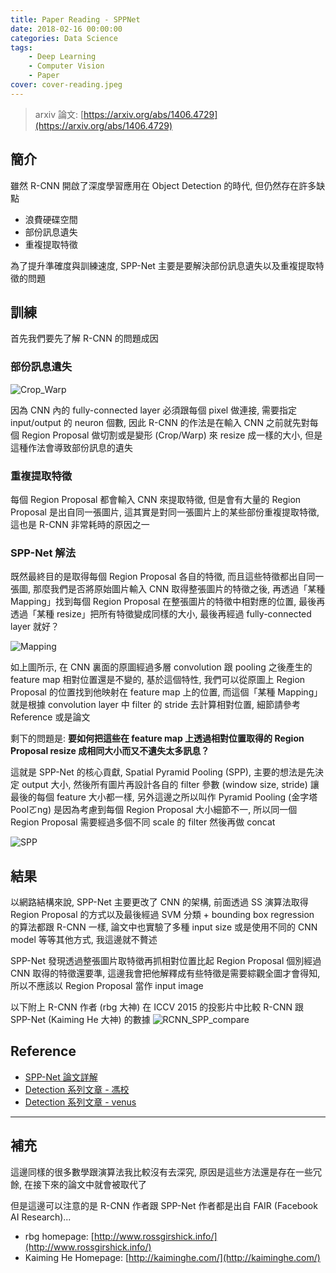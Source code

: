 ```yaml
---
title: Paper Reading - SPPNet
date: 2018-02-16 00:00:00
categories: Data Science
tags:
    - Deep Learning
    - Computer Vision
    - Paper
cover: cover-reading.jpeg
---
```


> arxiv 論文: [https://arxiv.org/abs/1406.4729](https://arxiv.org/abs/1406.4729)

## 簡介

雖然 R-CNN 開啟了深度學習應用在 Object Detection 的時代, 但仍然存在許多缺點

- 浪費硬碟空間
- 部份訊息遺失
- 重複提取特徵

為了提升準確度與訓練速度, SPP-Net 主要是要解決部份訊息遺失以及重複提取特徵的問題

## 訓練

首先我們要先了解 R-CNN 的問題成因

### 部份訊息遺失

![Crop_Warp](https://i.imgur.com/cXf9biF.jpg)

因為 CNN 內的 fully-connected layer 必須跟每個 pixel 做連接, 需要指定 input/output 的 neuron 個數, 因此 R-CNN 的作法是在輸入 CNN 之前就先對每個 Region Proposal 做切割或是變形 (Crop/Warp) 來 resize 成一樣的大小, 但是這種作法會導致部份訊息的遺失

### 重複提取特徵

每個 Region Proposal 都會輸入 CNN 來提取特徵, 但是會有大量的 Region Proposal 是出自同一張圖片, 這其實是對同一張圖片上的某些部份重複提取特徵, 這也是 R-CNN 非常耗時的原因之一

### SPP-Net 解法

既然最終目的是取得每個 Region Proposal 各自的特徵, 而且這些特徵都出自同一張圖, 那麼我們是否將原始圖片輸入 CNN 取得整張圖片的特徵之後, 再透過「某種 Mapping」找到每個 Region Proposal 在整張圖片的特徵中相對應的位置, 最後再透過「某種 resize」把所有特徵變成同樣的大小, 最後再經過 fully-connected layer 就好？

![Mapping](https://i.imgur.com/PFOQjP2.jpg)

如上圖所示, 在 CNN 裏面的原圖經過多層 convolution 跟 pooling 之後產生的 feature map 相對位置還是不變的, 基於這個特性, 我們可以從原圖上 Region Proposal 的位置找到他映射在 feature map 上的位置, 而這個「某種 Mapping」就是根據 convolution layer 中 filter 的 stride 去計算相對位置, 細節請參考 Reference 或是論文

剩下的問題是: **要如何把這些在 feature map 上透過相對位置取得的 Region Proposal resize 成相同大小而又不遺失太多訊息？**

這就是 SPP-Net 的核心貢獻, Spatial Pyramid Pooling (SPP), 主要的想法是先決定 output 大小, 然後所有圖片再設計各自的 filter 參數 (window size, stride) 讓最後的每個 feature 大小都一樣, 另外這邊之所以叫作 Pyramid Pooling (金字塔 Poolㄛng) 是因為考慮到每個 Region Proposal 大小細節不一, 所以同一個 Region Proposal 需要經過多個不同 scale 的 filter 然後再做 concat

![SPP](https://i.imgur.com/qc9yKbA.jpg)

## 結果

以網路結構來說, SPP-Net 主要更改了 CNN 的架構, 前面透過 SS 演算法取得 Region Proposal 的方式以及最後經過 SVM 分類 + bounding box regression 的算法都跟 R-CNN 一樣, 論文中也實驗了多種 input size 或是使用不同的 CNN model 等等其他方式, 我這邊就不贅述

SPP-Net 發現透過整張圖片取特徵再抓相對位置比起 Region Proposal 個別經過 CNN 取得的特徵還要準, 這邊我會把他解釋成有些特徵是需要綜觀全圖才會得知, 所以不應該以 Region Proposal 當作 input image

以下附上 R-CNN 作者 (rbg 大神) 在 ICCV 2015 的投影片中比較 R-CNN 跟 SPP-Net (Kaiming He 大神) 的數據
![RCNN_SPP_compare](https://i.imgur.com/gdidoRR.jpg)

## Reference

- [SPP-Net 論文詳解](http://blog.csdn.net/v1_vivian/article/details/73275259)
- [Detection 系列文章 - 馮校](http://blog.csdn.net/xyfengbo/article/details/70227173)
- [Detection 系列文章 - venus](http://www.cnblogs.com/venus024/p/5717766.html)

---

## 補充

這邊同樣的很多數學跟演算法我比較沒有去深究, 原因是這些方法還是存在一些冗餘, 在接下來的論文中就會被取代了

但是這邊可以注意的是 R-CNN 作者跟 SPP-Net 作者都是出自 FAIR (Facebook AI Research)...

- rbg homepage: [http://www.rossgirshick.info/](http://www.rossgirshick.info/)
- Kaiming He Homepage: [http://kaiminghe.com/](http://kaiminghe.com/)
